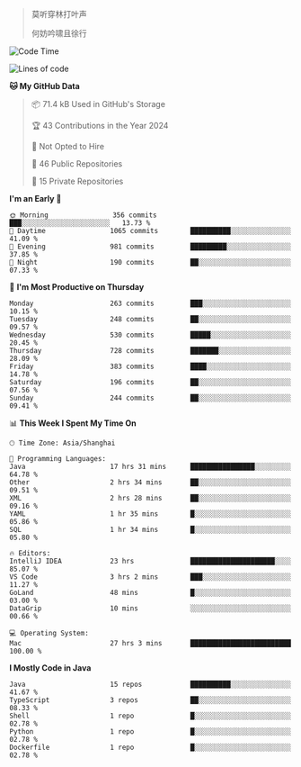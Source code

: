 > 莫听穿林打叶声
> 
> 何妨吟啸且徐行

<!-- ![Github Stats](https://github-readme-stats.vercel.app/api?username=catch6&count_private=true&show_icons=true&theme=gruvbox) -->

<!-- ![Top Langs](https://github-readme-stats.vercel.app/api/top-langs/?username=catch6&layout=compact) -->

<!--START_SECTION:waka-->
![Code Time](http://img.shields.io/badge/Code%20Time-1%2C422%20hrs%2056%20mins-blue)

![Lines of code](https://img.shields.io/badge/From%20Hello%20World%20I%27ve%20Written-9.4%20million%20lines%20of%20code-blue)

**🐱 My GitHub Data** 

> 📦 71.4 kB Used in GitHub's Storage 
 > 
> 🏆 43 Contributions in the Year 2024
 > 
> 🚫 Not Opted to Hire
 > 
> 📜 46 Public Repositories 
 > 
> 🔑 15 Private Repositories 
 > 
**I'm an Early 🐤** 

```text
🌞 Morning                356 commits         ███░░░░░░░░░░░░░░░░░░░░░░   13.73 % 
🌆 Daytime                1065 commits        ██████████░░░░░░░░░░░░░░░   41.09 % 
🌃 Evening                981 commits         █████████░░░░░░░░░░░░░░░░   37.85 % 
🌙 Night                  190 commits         ██░░░░░░░░░░░░░░░░░░░░░░░   07.33 % 
```
📅 **I'm Most Productive on Thursday** 

```text
Monday                   263 commits         ███░░░░░░░░░░░░░░░░░░░░░░   10.15 % 
Tuesday                  248 commits         ██░░░░░░░░░░░░░░░░░░░░░░░   09.57 % 
Wednesday                530 commits         █████░░░░░░░░░░░░░░░░░░░░   20.45 % 
Thursday                 728 commits         ███████░░░░░░░░░░░░░░░░░░   28.09 % 
Friday                   383 commits         ████░░░░░░░░░░░░░░░░░░░░░   14.78 % 
Saturday                 196 commits         ██░░░░░░░░░░░░░░░░░░░░░░░   07.56 % 
Sunday                   244 commits         ██░░░░░░░░░░░░░░░░░░░░░░░   09.41 % 
```


📊 **This Week I Spent My Time On** 

```text
🕑︎ Time Zone: Asia/Shanghai

💬 Programming Languages: 
Java                     17 hrs 31 mins      ████████████████░░░░░░░░░   64.78 % 
Other                    2 hrs 34 mins       ██░░░░░░░░░░░░░░░░░░░░░░░   09.51 % 
XML                      2 hrs 28 mins       ██░░░░░░░░░░░░░░░░░░░░░░░   09.16 % 
YAML                     1 hr 35 mins        █░░░░░░░░░░░░░░░░░░░░░░░░   05.86 % 
SQL                      1 hr 34 mins        █░░░░░░░░░░░░░░░░░░░░░░░░   05.80 % 

🔥 Editors: 
IntelliJ IDEA            23 hrs              █████████████████████░░░░   85.07 % 
VS Code                  3 hrs 2 mins        ███░░░░░░░░░░░░░░░░░░░░░░   11.27 % 
GoLand                   48 mins             █░░░░░░░░░░░░░░░░░░░░░░░░   03.00 % 
DataGrip                 10 mins             ░░░░░░░░░░░░░░░░░░░░░░░░░   00.66 % 

💻 Operating System: 
Mac                      27 hrs 3 mins       █████████████████████████   100.00 % 
```

**I Mostly Code in Java** 

```text
Java                     15 repos            ██████████░░░░░░░░░░░░░░░   41.67 % 
TypeScript               3 repos             ██░░░░░░░░░░░░░░░░░░░░░░░   08.33 % 
Shell                    1 repo              █░░░░░░░░░░░░░░░░░░░░░░░░   02.78 % 
Python                   1 repo              █░░░░░░░░░░░░░░░░░░░░░░░░   02.78 % 
Dockerfile               1 repo              █░░░░░░░░░░░░░░░░░░░░░░░░   02.78 % 
```




<!--END_SECTION:waka-->
